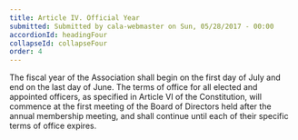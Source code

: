 ```yaml
---
title: Article IV. Official Year
submitted: Submitted by cala-webmaster on Sun, 05/28/2017 - 00:00
accordionId: headingFour
collapseId: collapseFour
order: 4
---
```


The fiscal year of the Association shall begin on the first day of July and end on the last day of June. The terms of office for all elected and appointed officers, as specified in Article VI of the Constitution, will commence at the first meeting of the Board of Directors held after the annual membership meeting, and shall continue until each of their specific terms of office expires.
